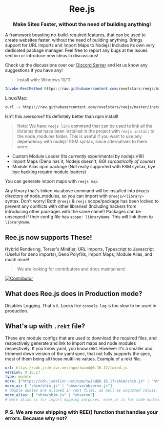 <div align='center'>
  <h1>Ree.js</h1>
  <h3>Make Sites Faster, without the need of building anything!</h3>
</div>

A framework boasting no-build-required features, that can be used to create websites faster, without the need of building anything.
Brings support for URL Imports and Import Maps to Nodejs! Includes its own very dedicated package manager. Feel free to report any bugs at the issues section or introduce new ideas in discussions!

Check up the discussions over our [Discord Server](https://discord.gg/eWbt297SkU) and let us know any suggestions if you have any!

> Install with:
Windows 10/11:
```powershell
Invoke-RestMethod https://raw.githubusercontent.com/rovelstars/reejs/master/install.js | node
```

Linux/Mac:
```sh
curl -s https://raw.githubusercontent.com/rovelstars/reejs/master/install.js | node
```

Isn't this awesome? Its definitely better than npm install!

> Note:
We have `reejs link` command that can be used to link all the libraries that have been installed in the project with `reejs install` to the node_modules folder. This is useful if you want to use any dependency with nodejs' ESM syntax, since alternatives to them were:
- Custom Module Loader (Its currently experimental by nodejs v18)
- Import Maps (Deno has it, Nodejs doesn't; GG! *sarcastically of course*)
- Module Alias npm package (Not really supported with ESM syntax, bye bye hacking require module loaders)

You can generate import maps with `reejs map`

Any library that's linked via above command will be installed into `@reejs` directory of node_modules, so you can import with `@reejs/<library>` syntax.
Don't worry! Both `@reejs` & `reejs` scope/package has been locked to prevent any conflicts with other libraries! (Including hackers from introducing other packages with the same name!)
Packages can be unscoped if their config file has `scope: libraryName`. This will link them to `libraryName`.

## Ree.js now supports These!

Hybrid Rendering, Terser's Minifier, URL Imports, Typescript to Javascript (Useful for deno imports), Deno Polyfills, Import Maps, Module Alias, and much more!

> We are looking for contributors and docs maintainers!

[![Contributor](https://img.shields.io/badge/Contributor-Yes-green.svg?style=flat-square)](https://dscrdly.com/server)

## What does Ree.js does in Production mode?

Disables Logging. That's it. Looks like `console.log` is too slow to be used in production.

## What's up with `.rekt` file?

These are module configs that are used to download the required files, and respectively generate and link to import maps and node modules respectively.
If you know yaml, you know rekt. However it's a smaller and trimmed down version of the yaml spec, that not fully supports the spec, most of them being all those multiline values.
Example of a rekt file:

```yaml
url: https://cdn.jsdelivr.net/npm/twind@0.16.17/twind.js
version: 0.16.17
type: module
more: ["https://cdn.jsdelivr.net/npm/twind@0.16.17/shim/shim.js" | "https://cdn.jsdelivr.net/npm/twind@0.16.17/observe/observe.js"]
more_as: [ "shim/shim.js" | "observe/observe.js"]
# double quotes are allowed in rekt files, as well as unquoted values. Double quotes are useful if you want strings that start or end with spaces, that otherwise would have been trimmed away by our parser.
more_alias: [ "shim/shim.js" | "observe"]
# more alias is for import mapping purposes, more_as is for node module linking.
```

### P.S. We are now shipping with REE() function that handles your errors. Because why not?